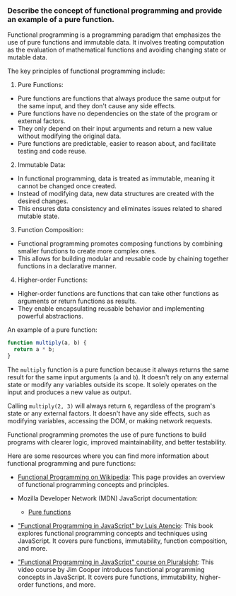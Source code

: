 ### Describe the concept of functional programming and provide an example of a pure function.

Functional programming is a programming paradigm that emphasizes the use of pure functions and immutable data. It involves treating computation as the evaluation of mathematical functions and avoiding changing state or mutable data.

The key principles of functional programming include:

1. Pure Functions:
  - Pure functions are functions that always produce the same output for the same input, and they don't cause any side effects.
  - Pure functions have no dependencies on the state of the program or external factors.
  - They only depend on their input arguments and return a new value without modifying the original data.
  - Pure functions are predictable, easier to reason about, and facilitate testing and code reuse.

2. Immutable Data:
  - In functional programming, data is treated as immutable, meaning it cannot be changed once created.
  - Instead of modifying data, new data structures are created with the desired changes.
  - This ensures data consistency and eliminates issues related to shared mutable state.

3. Function Composition:
  - Functional programming promotes composing functions by combining smaller functions to create more complex ones.
  - This allows for building modular and reusable code by chaining together functions in a declarative manner.

4. Higher-order Functions:
  - Higher-order functions are functions that can take other functions as arguments or return functions as results.
  - They enable encapsulating reusable behavior and implementing powerful abstractions.

An example of a pure function:

```javascript
function multiply(a, b) {
  return a * b;
}
```

The `multiply` function is a pure function because it always returns the same result for the same input arguments (`a` and `b`). It doesn't rely on any external state or modify any variables outside its scope. It solely operates on the input and produces a new value as output.

Calling `multiply(2, 3)` will always return `6`, regardless of the program's state or any external factors. It doesn't have any side effects, such as modifying variables, accessing the DOM, or making network requests.

Functional programming promotes the use of pure functions to build programs with clearer logic, improved maintainability, and better testability.

Here are some resources where you can find more information about functional programming and pure functions:

- [Functional Programming on Wikipedia](https://en.wikipedia.org/wiki/Functional_programming): This page provides an overview of functional programming concepts and principles.

- Mozilla Developer Network (MDN) JavaScript documentation:
  - [Pure functions](https://developer.mozilla.org/en-US/docs/Glossary/Pure_function)

- ["Functional Programming in JavaScript" by Luis Atencio](https://www.manning.com/books/functional-programming-in-javascript): This book explores functional programming concepts and techniques using JavaScript. It covers pure functions, immutability, function composition, and more.

- ["Functional Programming in JavaScript" course on Pluralsight](https://www.pluralsight.com/courses/javascript-functional-programming): This video course by Jim Cooper introduces functional programming concepts in JavaScript. It covers pure functions, immutability, higher-order functions, and more.

